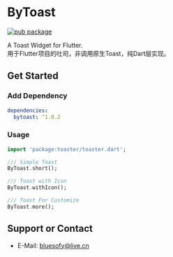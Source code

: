 # ByToast
[![pub package](https://img.shields.io/badge/pub-v1.0.1-brightgreen?style=flat&logo=flutter)](https://pub.dev/packages/bytoast)

A Toast Widget for Flutter.
<br>
用于Flutter项目的吐司，非调用原生Toast，纯Dart层实现。

## Get Started
### Add Dependency
```yaml
dependencies:
  bytoast: ^1.0.2
```

### Usage
```dart
import 'package:toaster/toaster.dart';

/// Simple Toast
ByToast.short();

/// Toast with Icon
ByToast.withIcon();

/// Toast For Customize
ByToast.more();
```

## Support or Contact
- E-Mail: <bluesofy@live.cn>
